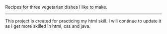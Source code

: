 Recipes for three vegetarian dishes I like to make.

----------

This project is created for practicing my html skill. I will continue to update it as I get more skilled in html, css and java.